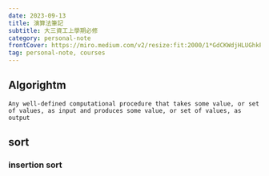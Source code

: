 ```yaml
---
date: 2023-09-13
title: 演算法筆記
subtitle: 大三資工上學期必修
category: personal-note
frontCover: https://miro.medium.com/v2/resize:fit:2000/1*GdCKWdjHLUGhkPoXjI6vIQ.jpeg
tag: personal-note, courses
---
```

## Algorightm
```quote
Any well-defined computational procedure that takes some value, or set of values, as input and produces some value, or set of values, as output
```


## sort
### insertion sort
